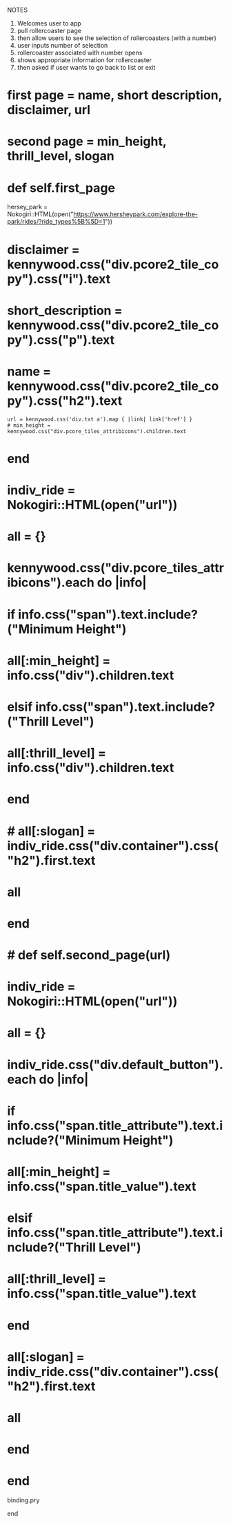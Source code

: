 
NOTES
1. Welcomes user to app
2. pull rollercoaster page
3. then allow users to see the selection of rollercoasters (with a number)
4. user inputs number of selection
5. rollercoaster associated with number opens
6. shows appropriate information for rollercoaster
7. then asked if user wants to go back to list or exit


# first page = name, short description, disclaimer, url
# second page = min_height, thrill_level, slogan

# def self.first_page

  hersey_park = Nokogiri::HTML(open("https://www.hersheypark.com/explore-the-park/rides/?ride_types%5B%5D=1"))
#
#   disclaimer = kennywood.css("div.pcore2_tile_copy").css("i").text
#   short_description = kennywood.css("div.pcore2_tile_copy").css("p").text
  # name = kennywood.css("div.pcore2_tile_copy").css("h2").text
    url = kennywood.css('div.txt a').map { |link| link['href'] }
    # min_height = kennywood.css("div.pcore_tiles_attribicons").children.text
# end


# indiv_ride = Nokogiri::HTML(open("url"))

# all = {}
# kennywood.css("div.pcore_tiles_attribicons").each do |info|
#   if info.css("span").text.include?("Minimum Height")
#     all[:min_height] = info.css("div").children.text
#
#   elsif info.css("span").text.include?("Thrill Level")
#     all[:thrill_level] = info.css("div").children.text
#
#   end
#
#   # all[:slogan] = indiv_ride.css("div.container").css("h2").first.text
#
#   all
# end
# # def self.second_page(url)

  # indiv_ride = Nokogiri::HTML(open("url"))
  #
  # all = {}
  # indiv_ride.css("div.default_button").each do |info|
  #   if info.css("span.title_attribute").text.include?("Minimum Height")
  #     all[:min_height] = info.css("span.title_value").text
  #
  #   elsif info.css("span.title_attribute").text.include?("Thrill Level")
  #     all[:thrill_level] = info.css("span.title_value").text
  #
  #   end
  #
  #   all[:slogan] = indiv_ride.css("div.container").css("h2").first.text
  #
  #   all
  # end
# end




binding.pry

end
